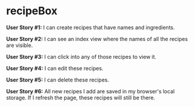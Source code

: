 # recipeBox

**User Story #1:** I can create recipes that have names and ingredients.

**User Story #2:** I can see an index view where the names of all the recipes are visible.

**User Story #3:** I can click into any of those recipes to view it.

**User Story #4:** I can edit these recipes.

**User Story #5:** I can delete these recipes.

**User Story #6:** All new recipes I add are saved in my browser's local storage. If I refresh the page, these recipes will still be there.

